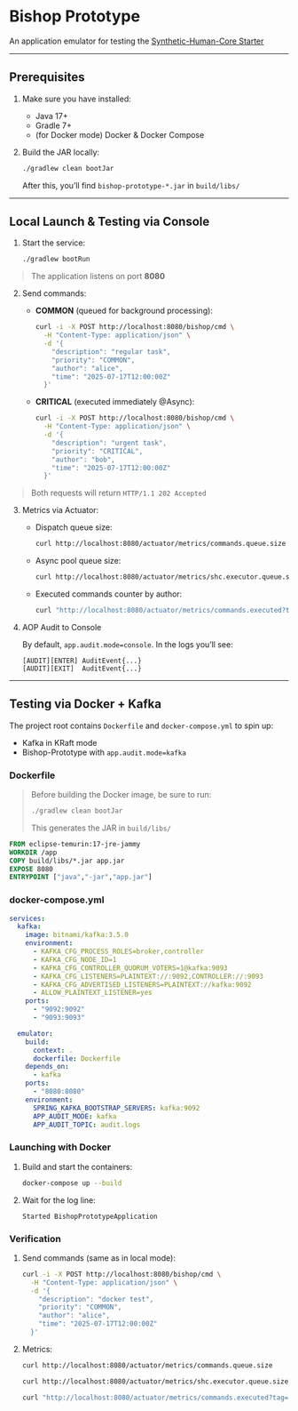 # Bishop Prototype

An application emulator for testing the [Synthetic-Human-Core Starter](https://github.com/Jonnnnh/synthetic-human-core-starter)

---

## Prerequisites

1. Make sure you have installed:

    * Java 17+
    * Gradle 7+
    * (for Docker mode) Docker & Docker Compose
   
2. Build the JAR locally:

   ```bash
   ./gradlew clean bootJar
   ```

   After this, you’ll find `bishop-prototype-*.jar` in `build/libs/`

---

## Local Launch & Testing via Console

1. Start the service:

   ```bash
   ./gradlew bootRun
   ```

> The application listens on port **8080**

2. Send commands:

    * **COMMON** (queued for background processing):

      ```bash
      curl -i -X POST http://localhost:8080/bishop/cmd \
        -H "Content-Type: application/json" \
        -d '{
          "description": "regular task",
          "priority": "COMMON",
          "author": "alice",
          "time": "2025-07-17T12:00:00Z"
        }'
      ```

    * **CRITICAL** (executed immediately @Async):

      ```bash
      curl -i -X POST http://localhost:8080/bishop/cmd \
        -H "Content-Type: application/json" \
        -d '{
          "description": "urgent task",
          "priority": "CRITICAL",
          "author": "bob",
          "time": "2025-07-17T12:00:00Z"
        }'
      ```

> Both requests will return `HTTP/1.1 202 Accepted`

3. Metrics via Actuator:

    * Dispatch queue size:

      ```bash
      curl http://localhost:8080/actuator/metrics/commands.queue.size
      ```

    * Async pool queue size:

      ```bash
      curl http://localhost:8080/actuator/metrics/shc.executor.queue.size
      ```

    * Executed commands counter by author:

      ```bash
      curl "http://localhost:8080/actuator/metrics/commands.executed?tag=author:alice"
      ```

4. AOP Audit to Console

   By default, `app.audit.mode=console`. In the logs you’ll see:

   ```text
   [AUDIT][ENTER] AuditEvent{...}
   [AUDIT][EXIT]  AuditEvent{...}
   ```

---

## Testing via Docker + Kafka

The project root contains `Dockerfile` and `docker-compose.yml` to spin up:

* Kafka in KRaft mode
* Bishop-Prototype with `app.audit.mode=kafka`

### Dockerfile

> Before building the Docker image, be sure to run:
>
> ```bash
> ./gradlew clean bootJar
> ```
>
> This generates the JAR in `build/libs/`

```dockerfile
FROM eclipse-temurin:17-jre-jammy
WORKDIR /app
COPY build/libs/*.jar app.jar
EXPOSE 8080
ENTRYPOINT ["java","-jar","app.jar"]
```

### docker-compose.yml

```yaml
services:
  kafka:
    image: bitnami/kafka:3.5.0
    environment:
      - KAFKA_CFG_PROCESS_ROLES=broker,controller
      - KAFKA_CFG_NODE_ID=1
      - KAFKA_CFG_CONTROLLER_QUORUM_VOTERS=1@kafka:9093
      - KAFKA_CFG_LISTENERS=PLAINTEXT://:9092,CONTROLLER://:9093
      - KAFKA_CFG_ADVERTISED_LISTENERS=PLAINTEXT://kafka:9092
      - ALLOW_PLAINTEXT_LISTENER=yes
    ports:
      - "9092:9092"
      - "9093:9093"

  emulator:
    build:
      context: .
      dockerfile: Dockerfile
    depends_on:
      - kafka
    ports:
      - "8080:8080"
    environment:
      SPRING_KAFKA_BOOTSTRAP_SERVERS: kafka:9092
      APP_AUDIT_MODE: kafka
      APP_AUDIT_TOPIC: audit.logs
```

### Launching with Docker

1. Build and start the containers:

   ```bash
   docker-compose up --build
   ```

2. Wait for the log line:

   ```text
   Started BishopPrototypeApplication
   ```

### Verification

1. Send commands (same as in local mode):

   ```bash
   curl -i -X POST http://localhost:8080/bishop/cmd \
     -H "Content-Type: application/json" \
     -d '{
       "description": "docker test",
       "priority": "COMMON",
       "author": "alice",
       "time": "2025-07-17T12:00:00Z"
     }'
   ```

2. Metrics:

   ```bash
   curl http://localhost:8080/actuator/metrics/commands.queue.size
   
   curl http://localhost:8080/actuator/metrics/shc.executor.queue.size
   
   curl "http://localhost:8080/actuator/metrics/commands.executed?tag=author:alice"
   ```
